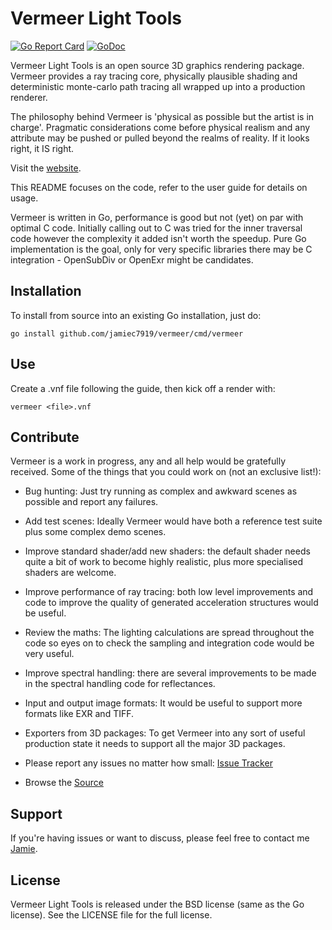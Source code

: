 # Vermeer Light Tools
[![Go Report Card](https://goreportcard.com/badge/github.com/jamiec7919/vermeer)](https://goreportcard.com/report/github.com/jamiec7919/vermeer)
[![GoDoc](https://godoc.org/github.com/jamiec7919/vermeer?status.svg)](https://godoc.org/github.com/jamiec7919/vermeer)

Vermeer Light Tools is an open source 3D graphics rendering package.  Vermeer provides a ray tracing
core, physically plausible shading and deterministic monte-carlo path tracing all
wrapped up into a production renderer.  

The philosophy behind Vermeer is 'physical as possible but the artist is in charge'.  Pragmatic considerations come before physical 
realism and any attribute may be pushed or pulled beyond the realms of reality. If it looks right, it IS right.

Visit the [website](http://www.vermeerlt.com).

This README focuses on the code, refer to the user guide for details on usage.  

Vermeer is written in Go, performance is good but not (yet) on par with optimal C code.  Initially
calling out to C was tried for the inner traversal code however the complexity it added isn't worth the speedup.  Pure Go implementation is the goal, only for very specific libraries there may be C integration - OpenSubDiv or OpenExr might be candidates. 

Installation
------------

To install from source into an existing Go installation, just do:

	go install github.com/jamiec7919/vermeer/cmd/vermeer

Use
---

Create a .vnf file following the guide, then kick off a render with:

	vermeer <file>.vnf

Contribute
----------

Vermeer is a work in progress, any and all help would be gratefully received. Some of the things that you
could work on (not an exclusive list!):

 - Bug hunting: Just try running as complex and awkward scenes as possible and report any failures.
 - Add test scenes: Ideally Vermeer would have both a reference test suite plus some complex demo scenes.
 - Improve standard shader/add new shaders:  the default shader needs quite a bit of work to become highly 
   realistic, plus more specialised shaders are welcome.
 - Improve performance of ray tracing:  both low level improvements and code to improve the quality of 
   generated acceleration structures would be useful.
 - Review the maths:  The lighting calculations are spread throughout the code so eyes on to check the
   sampling and integration code would be very useful.
 - Improve spectral handling: there are several improvements to be made in the spectral handling code for
   reflectances.
 - Input and output image formats:  It would be useful to support more formats like EXR and TIFF.
 - Exporters from 3D packages: To get Vermeer into any sort of useful production state it needs to support
   all the major 3D packages.

 - Please report any issues no matter how small: [Issue Tracker](https://github.com/jamiec7919/vermeer/issues)
 - Browse the [Source](https://github.com/jamiec7919/vermeer)

Support
-------

If you're having issues or want to discuss, please feel free to contact me [Jamie](mailto:jamiec7919@gmail.com).

License
-------

Vermeer Light Tools is released under the BSD license (same as the Go license).  See the LICENSE file
for the full license.

